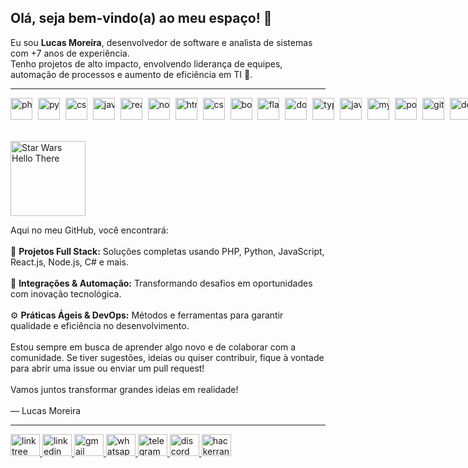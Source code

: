 <!-- Título e introdução -->
<h2>Olá, seja bem-vindo(a) ao meu espaço! 👋</h2>
<p>
  Eu sou <strong>Lucas Moreira</strong>, desenvolvedor de software e analista de sistemas com +7 anos de experiência.<br>
  Tenho projetos de alto impacto, envolvendo liderança de equipes, automação de processos e aumento de eficiência em TI 🚀.
</p>

<hr />

<!-- Seção com os skills. -->
<div style="white-space: nowrap;">
  <img src="https://cdn.jsdelivr.net/gh/devicons/devicon/icons/php/php-original.svg" alt="php" height="35" style="margin-right:5px;" />
  <img src="https://cdn.jsdelivr.net/gh/devicons/devicon/icons/python/python-original.svg" alt="python" height="35" style="margin-right:5px;" />
  <img src="https://cdn.jsdelivr.net/gh/devicons/devicon/icons/csharp/csharp-original.svg" alt="csharp" height="35" style="margin-right:5px;" />
  <img src="https://cdn.jsdelivr.net/gh/devicons/devicon/icons/javascript/javascript-original.svg" alt="javascript" height="35" style="margin-right:5px;" />
  <img src="https://cdn.jsdelivr.net/gh/devicons/devicon/icons/react/react-original.svg" alt="react" height="35" style="margin-right:5px;" />
  <img src="https://cdn.jsdelivr.net/gh/devicons/devicon/icons/nodejs/nodejs-original.svg" alt="nodejs" height="35" style="margin-right:5px;" />
  <img src="https://cdn.jsdelivr.net/gh/devicons/devicon/icons/html5/html5-original.svg" alt="html5" height="35" style="margin-right:5px;" />
  <img src="https://cdn.jsdelivr.net/gh/devicons/devicon/icons/css3/css3-original.svg" alt="css3" height="35" style="margin-right:5px;" />
  <img src="https://cdn.jsdelivr.net/gh/devicons/devicon/icons/bootstrap/bootstrap-original.svg" alt="bootstrap" height="35" style="margin-right:5px;" />
  <img src="https://cdn.jsdelivr.net/gh/devicons/devicon/icons/flask/flask-original.svg" alt="flask" height="35" style="margin-right:5px;" />
  <img src="https://cdn.jsdelivr.net/gh/devicons/devicon/icons/dotnetcore/dotnetcore-original.svg" alt="dotnetcore" height="35" style="margin-right:5px;" />
  <img src="https://cdn.jsdelivr.net/gh/devicons/devicon/icons/typescript/typescript-original.svg" alt="typescript" height="35" style="margin-right:5px;" />
  <img src="https://cdn.jsdelivr.net/gh/devicons/devicon/icons/java/java-original.svg" alt="java" height="35" style="margin-right:5px;" />
  <img src="https://cdn.jsdelivr.net/gh/devicons/devicon/icons/mysql/mysql-original.svg" alt="mysql" height="35" style="margin-right:5px;" />
  <img src="https://cdn.jsdelivr.net/gh/devicons/devicon/icons/postgresql/postgresql-original.svg" alt="postgresql" height="35" style="margin-right:5px;" />
  <img src="https://cdn.jsdelivr.net/gh/devicons/devicon/icons/git/git-original.svg" alt="git" height="35" style="margin-right:5px;" />
  <img src="https://cdn.jsdelivr.net/gh/devicons/devicon/icons/docker/docker-original.svg" alt="docker" height="35" style="margin-right:5px;" />
  <img src="https://cdn.jsdelivr.net/gh/devicons/devicon/icons/amazonwebservices/amazonwebservices-line-wordmark.svg" alt="aws" height="35" style="margin-right:5px;" />
  <img src="https://cdn.jsdelivr.net/gh/devicons/devicon/icons/azure/azure-original.svg" alt="azure" height="35" style="margin-right:5px;" />
</div>

<br />

<!-- GIF embaixo das logos -->
<p>
  <img
    src="https://media1.tenor.com/m/0Akz_GWDQyQAAAAC/star-wars-hello-there.gif"
    alt="Star Wars Hello There"
    style="height:120px;"
  />
</p>

<!-- Seção de texto principal -->
<p>
  Aqui no meu GitHub, você encontrará:<br><br>
  🚀 <strong>Projetos Full Stack:</strong> Soluções completas usando PHP, Python, JavaScript, React.js, Node.js, C# e mais.<br><br>
  🔌 <strong>Integrações & Automação:</strong> Transformando desafios em oportunidades com inovação tecnológica.<br><br>
  ⚙️ <strong>Práticas Ágeis & DevOps:</strong> Métodos e ferramentas para garantir qualidade e eficiência no desenvolvimento.<br><br>
  Estou sempre em busca de aprender algo novo e de colaborar com a comunidade.  
  Se tiver sugestões, ideias ou quiser contribuir, fique à vontade para abrir uma issue ou enviar um pull request!<br><br>
  Vamos juntos transformar grandes ideias em realidade!<br><br>
  — Lucas Moreira
</p>

<hr />

<!-- Contatos: -->
  <a href="https://linktr.ee/seudomain">
    <img src="https://raw.githubusercontent.com/maurodesouza/profile-readme-generator/master/src/assets/icons/social/linktree/default.svg" width="47" height="35" alt="linktree logo" />
  </a>
  <a href="https://www.linkedin.com/in/lucasabmoreira/">
    <img src="https://raw.githubusercontent.com/maurodesouza/profile-readme-generator/master/src/assets/icons/social/linkedin/default.svg" width="47" height="35" alt="linkedin logo" />
  </a>
  <a href="mailto:lucasabmoreira@gmail.com">
    <img src="https://raw.githubusercontent.com/maurodesouza/profile-readme-generator/master/src/assets/icons/social/gmail/default.svg" width="47" height="35" alt="gmail logo" />
  </a>
  <a href="https://wa.me/5521996582217">
    <img src="https://raw.githubusercontent.com/maurodesouza/profile-readme-generator/master/src/assets/icons/social/whatsapp/default.svg" width="47" height="35" alt="whatsapp logo" />
  </a>
  <a href="https://t.me/yourtelegramusername">
    <img src="https://raw.githubusercontent.com/maurodesouza/profile-readme-generator/master/src/assets/icons/social/telegram/default.svg" width="47" height="35" alt="telegram logo" />
  </a>
  <a href="https://discordapp.com/users/yourdiscordid">
    <img src="https://raw.githubusercontent.com/maurodesouza/profile-readme-generator/master/src/assets/icons/social/discord/default.svg" width="47" height="35" alt="discord logo" />
  </a>
  <a href="https://www.hackerrank.com/yourusername">
    <img src="https://raw.githubusercontent.com/maurodesouza/profile-readme-generator/master/src/assets/icons/social/hackerrank/default.svg" width="47" height="35" alt="hackerrank logo" />
  </a>
